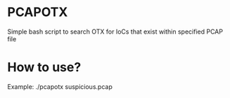 # PCAPOTX
Simple bash script to search OTX for IoCs that exist within specified PCAP file

# How to use?
Example: ./pcapotx suspicious.pcap
